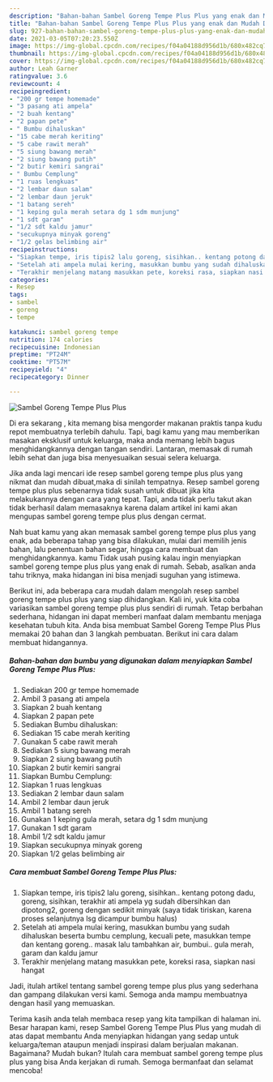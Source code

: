 ```yaml
---
description: "Bahan-bahan Sambel Goreng Tempe Plus Plus yang enak dan Mudah Dibuat"
title: "Bahan-bahan Sambel Goreng Tempe Plus Plus yang enak dan Mudah Dibuat"
slug: 927-bahan-bahan-sambel-goreng-tempe-plus-plus-yang-enak-dan-mudah-dibuat
date: 2021-03-05T07:20:23.550Z
image: https://img-global.cpcdn.com/recipes/f04a04188d956d1b/680x482cq70/sambel-goreng-tempe-plus-plus-foto-resep-utama.jpg
thumbnail: https://img-global.cpcdn.com/recipes/f04a04188d956d1b/680x482cq70/sambel-goreng-tempe-plus-plus-foto-resep-utama.jpg
cover: https://img-global.cpcdn.com/recipes/f04a04188d956d1b/680x482cq70/sambel-goreng-tempe-plus-plus-foto-resep-utama.jpg
author: Leah Garner
ratingvalue: 3.6
reviewcount: 4
recipeingredient:
- "200 gr tempe homemade"
- "3 pasang ati ampela"
- "2 buah kentang"
- "2 papan pete"
- " Bumbu dihaluskan"
- "15 cabe merah keriting"
- "5 cabe rawit merah"
- "5 siung bawang merah"
- "2 siung bawang putih"
- "2 butir kemiri sangrai"
- " Bumbu Cemplung"
- "1 ruas lengkuas"
- "2 lembar daun salam"
- "2 lembar daun jeruk"
- "1 batang sereh"
- "1 keping gula merah setara dg 1 sdm munjung"
- "1 sdt garam"
- "1/2 sdt kaldu jamur"
- "secukupnya minyak goreng"
- "1/2 gelas belimbing air"
recipeinstructions:
- "Siapkan tempe, iris tipis2 lalu goreng, sisihkan.. kentang potong dadu, goreng, sisihkan, terakhir ati ampela yg sudah dibersihkan dan dipotong2, goreng dengan sedikit minyak (saya tidak tiriskan, karena proses selanjutnya lsg dicampur bumbu halus)"
- "Setelah ati ampela mulai kering, masukkan bumbu yang sudah dihaluskan beserta bumbu cemplung, kecuali pete, masukkan tempe dan kentang goreng.. masak lalu tambahkan air, bumbui.. gula merah, garam dan kaldu jamur"
- "Terakhir menjelang matang masukkan pete, koreksi rasa, siapkan nasi hangat"
categories:
- Resep
tags:
- sambel
- goreng
- tempe

katakunci: sambel goreng tempe 
nutrition: 174 calories
recipecuisine: Indonesian
preptime: "PT24M"
cooktime: "PT57M"
recipeyield: "4"
recipecategory: Dinner

---
```



![Sambel Goreng Tempe Plus Plus](https://img-global.cpcdn.com/recipes/f04a04188d956d1b/680x482cq70/sambel-goreng-tempe-plus-plus-foto-resep-utama.jpg)

Di era  sekarang , kita memang bisa mengorder makanan praktis tanpa kudu repot membuatnya terlebih dahulu. Tapi, bagi kamu yang mau memberikan masakan eksklusif untuk keluarga, maka anda memang lebih bagus menghidangkannya dengan tangan sendiri. Lantaran, memasak di rumah lebih sehat dan juga bisa menyesuaikan sesuai selera keluarga.

Jika anda lagi mencari ide resep sambel goreng tempe plus plus yang nikmat dan mudah dibuat,maka di sinilah tempatnya. Resep sambel goreng tempe plus plus  sebenarnya tidak susah untuk dibuat jika kita melakukannya dengan cara yang tepat. Tapi, anda tidak perlu takut akan tidak berhasil dalam memasaknya 
karena dalam artikel ini kami akan mengupas sambel goreng tempe plus plus dengan cermat.  



Nah buat kamu yang akan memasak sambel goreng tempe plus plus yang enak, ada beberapa tahap yang bisa dilakukan, mulai dari memilih jenis bahan, lalu penentuan bahan segar, hingga cara membuat dan menghidangkannya. kamu Tidak usah pusing kalau ingin menyiapkan sambel goreng tempe plus plus yang enak di rumah. Sebab, asalkan anda  tahu triknya, maka hidangan ini bisa menjadi suguhan yang istimewa.

Berikut ini, ada beberapa cara mudah dalam mengolah resep sambel goreng tempe plus plus yang siap dihidangkan. Kali ini, yuk kita coba variasikan sambel goreng tempe plus plus sendiri di rumah. Tetap berbahan sederhana, hidangan ini dapat memberi manfaat dalam membantu menjaga kesehatan tubuh kita. Anda bisa membuat Sambel Goreng Tempe Plus Plus memakai 20 bahan dan 3 langkah pembuatan. Berikut ini cara dalam membuat hidangannya.

<!--inarticleads1-->

##### Bahan-bahan dan bumbu yang digunakan dalam menyiapkan Sambel Goreng Tempe Plus Plus:

1. Sediakan 200 gr tempe homemade
1. Ambil 3 pasang ati ampela
1. Siapkan 2 buah kentang
1. Siapkan 2 papan pete
1. Sediakan  Bumbu dihaluskan:
1. Sediakan 15 cabe merah keriting
1. Gunakan 5 cabe rawit merah
1. Sediakan 5 siung bawang merah
1. Siapkan 2 siung bawang putih
1. Siapkan 2 butir kemiri sangrai
1. Siapkan  Bumbu Cemplung:
1. Siapkan 1 ruas lengkuas
1. Sediakan 2 lembar daun salam
1. Ambil 2 lembar daun jeruk
1. Ambil 1 batang sereh
1. Gunakan 1 keping gula merah, setara dg 1 sdm munjung
1. Gunakan 1 sdt garam
1. Ambil 1/2 sdt kaldu jamur
1. Siapkan secukupnya minyak goreng
1. Siapkan 1/2 gelas belimbing air




<!--inarticleads2-->

##### Cara membuat Sambel Goreng Tempe Plus Plus:

1. Siapkan tempe, iris tipis2 lalu goreng, sisihkan.. kentang potong dadu, goreng, sisihkan, terakhir ati ampela yg sudah dibersihkan dan dipotong2, goreng dengan sedikit minyak (saya tidak tiriskan, karena proses selanjutnya lsg dicampur bumbu halus)
1. Setelah ati ampela mulai kering, masukkan bumbu yang sudah dihaluskan beserta bumbu cemplung, kecuali pete, masukkan tempe dan kentang goreng.. masak lalu tambahkan air, bumbui.. gula merah, garam dan kaldu jamur
1. Terakhir menjelang matang masukkan pete, koreksi rasa, siapkan nasi hangat




Jadi, itulah artikel tentang  sambel goreng tempe plus plus  yang sederhana dan gampang dilakukan versi kami. Semoga anda mampu membuatnya dengan hasil yang memuaskan. 

Terima kasih anda telah membaca resep yang kita tampilkan di halaman ini. Besar harapan kami, resep  Sambel Goreng Tempe Plus Plus yang mudah di atas dapat membantu Anda menyiapkan hidangan yang sedap untuk keluarga/teman ataupun menjadi inspirasi dalam berjualan makanan. Bagaimana? Mudah bukan? Itulah cara membuat sambel goreng tempe plus plus yang bisa Anda kerjakan di rumah. Semoga bermanfaat dan selamat mencoba!

